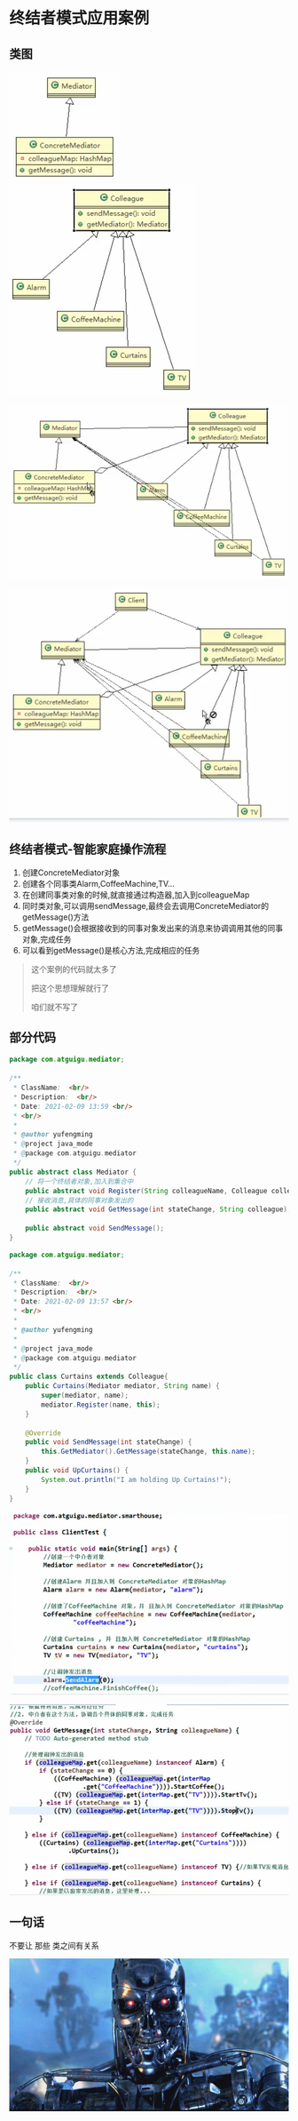 # 终结者模式应用案例

## 类图

![](./img/QQ截图20210209134142.png)
![](./img/QQ截图20210209134158.png)


![](./img/QQ截图20210209134228.png)


![](./img/QQ截图20210209134327.png)


## 终结者模式-智能家庭操作流程
1. 创建ConcreteMediator对象
2. 创建各个同事类Alarm,CoffeeMachine,TV...
3. 在创建同事类对象的时候,就直接通过构造器,加入到colleagueMap
4. 同时类对象,可以调用sendMessage,最终会去调用ConcreteMediator的getMessage()方法
5. getMessage()会根据接收到的同事对象发出来的消息来协调调用其他的同事对象,完成任务
6. 可以看到getMessage()是核心方法,完成相应的任务



> 这个案例的代码就太多了
>
>把这个思想理解就行了
>
>咱们就不写了
>
>

## 部分代码

```java
package com.atguigu.mediator;

/**
 * ClassName:  <br/>
 * Description:  <br/>
 * Date: 2021-02-09 13:59 <br/>
 * <br/>
 *
 * @author yufengming
 * @project java_mode
 * @package com.atguigu.mediator
 */
public abstract class Mediator {
    // 将一个终结者对象,加入到集合中
    public abstract void Register(String colleagueName, Colleague colleague);
    // 接收消息,具体的同事对象发出的
    public abstract void GetMessage(int stateChange, String colleague);
    
    public abstract void SendMessage();
}
```


```java
package com.atguigu.mediator;

/**
 * ClassName:  <br/>
 * Description:  <br/>
 * Date: 2021-02-09 13:57 <br/>
 * <br/>
 *
 * @author yufengming
 *
 * @project java_mode
 * @package com.atguigu.mediator
 */
public class Curtains extends Colleague{
    public Curtains(Mediator mediator, String name) {
        super(mediator, name);
        mediator.Register(name, this);
    }

    @Override
    public void SendMessage(int stateChange) {
        this.GetMediator().GetMessage(stateChange, this.name);
    }
    public void UpCurtains() {
        System.out.println("I am holding Up Curtains!");
    }
}

```



![](./img/QQ截图20210209141545.png)


![](./img/QQ截图20210209141649.png)

 
 
## 一句话

不要让 那些 类之间有关系


 
 

 
  ![](./img/QQ截图20210209111458.png)
